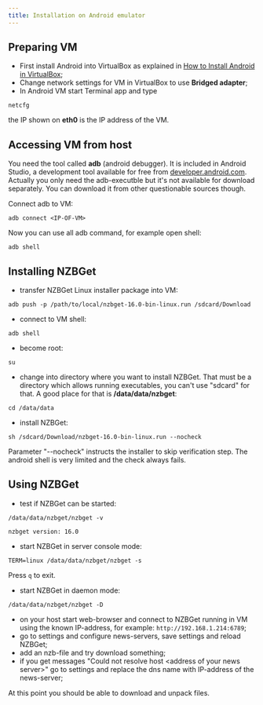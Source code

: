 ```yaml
---
title: Installation on Android emulator
---
```

## Preparing VM
- First install Android into VirtualBox as explained in [How to Install Android in VirtualBox](http://www.howtogeek.com/164570/how-to-install-android-in-virtualbox/);
- Change network settings for VM in VirtualBox to use **Bridged adapter**;
- In Android VM start Terminal app and type

 ```
 netcfg
 ```
 the IP shown on **eth0** is the IP address of the VM.

## Accessing VM from host
You need the tool called **adb** (android debugger). It is included in Android Studio, a development tool available for free from [developer.android.com](https://developer.android.com/sdk/index.html).
Actually you only need the adb-executble but it's not available for download separately. You can download it from other questionable sources though.

Connect adb to VM:
```shell
adb connect <IP-OF-VM>
```

Now you can use all adb command, for example open shell:
```shell
adb shell
```

## Installing NZBGet
- transfer NZBGet Linux installer package into VM:

 ```shell
adb push -p /path/to/local/nzbget-16.0-bin-linux.run /sdcard/Download
```
- connect to VM shell:

 ```shell
adb shell
```
- become root:

 ```shell
su
```
- change into directory where you want to install NZBGet. That must be a directory which allows running executables, you can't use "sdcard" for that. A good place for that is **/data/data/nzbget**:

 ```shell
cd /data/data
```
- install NZBGet:

 ```shell
sh /sdcard/Download/nzbget-16.0-bin-linux.run --nocheck
```
 Parameter "--nocheck" instructs the installer to skip verification step. The android shell is very limited and the check always fails.

## Using NZBGet
- test if NZBGet can be started:

 ```shell
/data/data/nzbget/nzbget -v

nzbget version: 16.0
```
- start NZBGet in server console mode:

 ```shell
TERM=linux /data/data/nzbget/nzbget -s
```
 Press `q` to exit.

- start NZBGet in daemon mode:

 ```shell
/data/data/nzbget/nzbget -D
```
- on your host start web-browser and connect to NZBGet running in VM using the known IP-address, for example: `http://192.168.1.214:6789`;
- go to settings and configure news-servers, save settings and reload NZBGet;
- add an nzb-file and try download something;
- if you get messages "Could not resolve host \<address of your news server>" go to settings and replace the dns name with IP-address of the news-server;

At this point you should be able to download and unpack files.